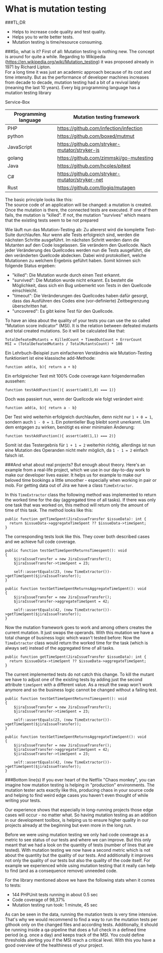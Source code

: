 # What is mutation testing

###TL;DR
- Helps to increase code quality and test quality.
- Helps you to write better tests.
- Mutation testing is time/resource consuming.

###So, what is it?
First of all: Mutation testing is nothing new. The concept is around for quite a while. 
Regarding to Wikipedia (https://en.wikipedia.org/wiki/Mutation_testing) it was proposed already in 1971 by Richard Lipton.  
For a long time it was just an academic approach because of its cost and time intensity. But as the performance of developer machines
increases from decade to decade, mutation testing had a bit of a revival lately (meaning the last 10 years).
Every big programming language has a mutation testing library 

Service-Box

| Programming language        | Mutation testing framework |
| --------------------------- | -------------------------- |
| PHP                         | https://github.com/infection/infection |
| python                      | https://github.com/boxed/mutmut      |
| JavaScript                  | https://github.com/stryker-mutator/stryker-js |
| golang                      | https://github.com/zimmski/go-mutesting |
| Java                        | https://github.com/hcoles/pitest |
| C#                          | https://github.com/stryker-mutator/stryker-net |
| Rust                        | https://github.com/llogiq/mutagen |

The basic principle looks like this:   
The source code of an application will be changed: a mutation is created. Once the mutation is there, 
the connected tests are executed. If one of them fails, the mutation is "killed". If not, the mutation "survives" 
which means that the existing tests seem to be not prepared

Wie läuft nun das Mutation-Testing ab:
Zu allererst wird die komplette Test-Suite durchlaufen. Nur wenn alle Tests erfolgreich sind, werden die nächsten Schritte ausgeführt.
Im nächsten Schritt werden dann die Mutanten auf den Code losgelassen. Sie verändern den Quellcode.
Nach jeder Veränderung des Quellcodes werden nun die Tests ausgeführt, die den veränderten Quellcode abdecken. Dabei wird protokolliert, welche Mutationen zu welchem Ergebnis geführt haben.
Somit können sich folgende Status ergeben:
- "killed": Die Mutation wurde durch einen Test erkannt.
- "survived": Die Mutation wurde nicht erkannt. Es besteht die Möglichkeit, dass sich ein Bug unbemerkt von Tests in den Quellcode einschleicht.
- "timeout": Die Veränderungen des Quellcodes haben dafür gesorgt, dass das Ausführen des Codes eine (vor-definierte) Zeitbegrenzung überschritten hat.
- "uncovered": Es gibt keine Test für den Quellcode.

To have an idea about the quality of your tests you can use the so called "Mutation score indicator" (MSI).
It is the relation between defeated mutants and total created mutations. So it will be calculated like that:
```
TotalDefeatedMutants = KilledCount + TimedOutCount + ErrorCount
MSI = (TotalDefeatedMutants / TotalMutantsCount) * 100
```

Ein Lehrbuch-Beispiel zum einfacheren Verständnis wie Mutation-Testing funktioniert ist eine klassische add-Methode:  
  ```
  function add(a, b){ return a + b}
  ```
Ein erfolgreicher Test mit 100% Code coverage kann folgendermaßen aussehen:
  ```
  function testAddFunction(){ assert(add(1,0) === 1)}
  ```
Doch was passiert nun, wenn der Quellcode wie folgt verändert wird:   
  ```
  function add(a, b){ return a - b}
  ```
Der Test wird weiterhin erfolgreich durchlaufen, denn nicht nur `1 + 0 = 1`, sondern auch `1 - 0 = 1`. Ein potentieller Bug bleibt somit unerkannt. 
Um dem entgegen zu wirken, benötigt es einer minimalen Änderung:
  ```
  function testAddFunction(){ assert(add(1,1) === 2)}
  ```
Somit ist das Testergebnis für `1 + 1 = 2` weiterhin richtig, allerdings ist nun eine Mutation des Operanden nicht mehr möglich, da `1 - 1 = 2` einfach falsch ist. 

###And what about real projects?
But enough about theory. Here's an example from a real-life project, which we use in our day-to-day work to make our
developer lives easier. It helps us for example to make our beloved time bookings a little smoother - especially when working in pair or mob.
For getting data out of Jira we have a class `TimeExtractor`.

In this `TimeExtractor` class the following method was implemented to return the worked time for the day (aggregated time
of all tasks). If there was only one task that was worked on, this method will return only the amount of time of this task.
The method looks like this:

```phpt
public function getTimeSpent(JiraIssueTransfer $issueData): int {
  return $issueData->aggregateTimeSpent ?? $issueData->timeSpent;
}
```
The corresponding tests look like this. They cover both described cases and we achieve full code coverage.
```
public function testGetTimeSpentReturnsTimespent(): void
{
    $jiraIssueTransfer = new JiraIssueTransfer();
    $jiraIssueTransfer->timeSpent = 23;

    self::assertEquals(23, (new TimeExtractor())->getTimeSpent($jiraIssueTransfer));
}

public function testGetTimeSpentReturnsAggregateTimeSpent(): void
{
    $jiraIssueTransfer = new JiraIssueTransfer();
    $jiraIssueTransfer->aggregateTimeSpent = 42;

    self::assertEquals(42, (new TimeExtractor())->getTimeSpent($jiraIssueTransfer));
}
```
Now the mutation framework goes to work and among others creates the current mutation. It just swaps the operands.
With this mutation we have a total change of business logic which wasn't tested before:
Now the `TimeExtractor` class would return the worked time for the task (which is always set) 
instead of the aggregated time of all tasks.
```phpt
public function getTimeSpent(JiraIssueTransfer $issueData): int {
  return $issueData->timeSpent ?? $issueData->aggregateTimeSpent;
}
```
The current implemented tests do not catch this change. To kill the mutant we have to adjust one of the existing tests
by adding just the second attribute `timeSpent` with a different value. As a result the swap won't 
work anymore and so the business logic cannot be changed without a failing test. 
```
public function testGetTimeSpentReturnsTimespent(): void
{
    $jiraIssueTransfer = new JiraIssueTransfer();
    $jiraIssueTransfer->timeSpent = 23;

    self::assertEquals(23, (new TimeExtractor())->getTimeSpent($jiraIssueTransfer));
}

public function testGetTimeSpentReturnsAggregateTimeSpent(): void
{
    $jiraIssueTransfer = new JiraIssueTransfer();
    $jiraIssueTransfer->aggregateTimeSpent = 42;
    $jiraIssueTransfer->timeSpent = 23;

    self::assertEquals(42, (new TimeExtractor())->getTimeSpent($jiraIssueTransfer));
}
```
###Bottom line(s)
If you ever heart of the Netflix "Chaos monkey", you can imagine how mutation testing is helping in "production" environments.
The mutation tester acts exactly like this, producing chaos in your source code and helping to find weird edge cases
you haven't even thought of while writing your tests.

Our experience shows that especially in long-running projects those edge cases will occur - no matter what. So having mutation
testing as an addition in our development toolbox, is helping us to ensure higher quality in our projects already at the beginning
but even more in the long run.

Before we were using mutation testing we only had code coverage as a metric to see status of our tests and where we can improve.
But this only meant that we had a look on the quantity of tests (number of lines that are tested).
With mutation testing we now have a second metric which is not about the quantity but the quality of our tests. And additionally 
it improves not only the quality of our tests but also the quality of the code itself. For example we experienced 
while using mutation testing that it really can help to find (and as a consequence remove) unneeded code.

For the library mentioned above we have the following stats when it comes to tests:
* 144 PHPUnit tests running in about 0.5 sec
* Code coverage of 98,37%
* Mutation testing run took: 1 minute, 45 sec

As can be seen in the data, running the mutation tests is very time intensive. That's why we would recommend to find 
a way to run the mutation tests per githook only on the changed files and according tests. 
Additionally, it should be running inside a qa-pipeline that does a full check in a defined time period (e.g. once a day)
and keeps track of the MSI. You could define thresholds alerting you if the MSI reach a critical level. 
With this you have a good overview of the healthiness of your project.
